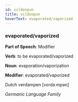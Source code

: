 ```yaml
---
id: vıldonpun
title: vıldonpun
hoverText: evaporated/vaporized
---
```


### evaporated/vaporized

**Part of Speech**: Modifier

**Verb**: to be evaporated/vaporized

**Noun**: evaporation/vaporization

**Modifier**: evaporated/vaporized

Dutch verdampen [vɛrdaːmpən]

*Germanic Language Family*